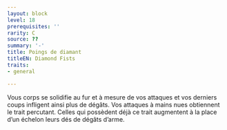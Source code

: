 ```yaml
---
layout: block
level: 18
prerequisites: ''
rarity: C
source: ??
summary: '-'
title: Poings de diamant
titleEN: Diamond Fists
traits:
- general

---
```


<p>Vous corps se solidifie au fur et à mesure de vos attaques et vos derniers coups infligent ainsi plus de dégâts. Vos attaques à mains nues obtiennent le trait percutant. Celles qui possèdent déjà ce trait augmentent à la place d’un échelon leurs dés de dégâts d’arme.</p>